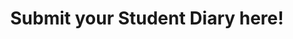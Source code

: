 ---
title: Submit your Student Diary here!
permalink: "/studentdiary"
redirect_to: https://forms.gle/kX4PNhokvSwNTxZn9
---